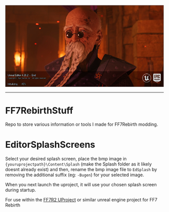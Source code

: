 <div align="center">
    <img src="/EdSplash-Example.png" title="Main Logo" />
</div>

---

# FF7RebirthStuff
 Repo to store various information or tools I made for FF7Rebirth modding. 

# EditorSplashScreens
 Select your desired splash screen, place the bmp image in `{youruprojectpath}\Content\Splash` (make the Splash folder as it likely doesnt already exist) and then, rename the bmp image file to `EdSplash` by removing the additional suffix (eg: `-Bugen`) for your selected image. 
 
 When you next launch the uproject, it will use your chosen splash screen during startup. 
 
 For use within the [FF7R2 UProject](https://github.com/narknon/FF7R2UProj) or similar unreal engine project for FF7 Rebirth
